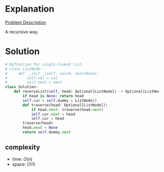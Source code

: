 # Explanation

[Problem Description](https://leetcode.com/problems/reverse-linked-list/)

A recursive way.

# Solution

```python
# Definition for singly-linked list.
# class ListNode:
#     def __init__(self, val=0, next=None):
#         self.val = val
#         self.next = next
class Solution:
    def reverseList(self, head: Optional[ListNode]) -> Optional[ListNode]:
        if head is None: return head
        self.cur = self.dummy = ListNode()
        def traverse(head: Optional[ListNode]):
            if head.next: traverse(head.next)
            self.cur.next = head
            self.cur = head
        traverse(head)
        head.next = None
        return self.dummy.next
```

## complexity

- time: $O(n)$
- space: $O(1)$
